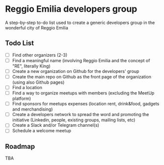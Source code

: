 # Reggio Emilia developers group
A step-by-step to-do list used to create a generic developers group in the wonderful city of Reggio Emilia

## Todo List

- [ ] Find other organizers (2-3)
- [ ] Find a meaningful name (involving Reggio Emilia and the concept of "RE", literally King)
- [ ] Create a new organization on Github for the developers' group
- [ ] Create the main repo on Github as the front page of the organization (using also Github pages)
- [ ] Find a location
- [ ] Find a way to organize meetups with members (excluding the MeetUp platform)
- [ ] Find sponsors for meetups expenses (location rent, drink&food, gadgets and merchandising)
- [ ] Create a developers network to spread the word and promoting the initiative (Linkedin, people, existing groups, mailing lists, etc)
- [ ] Create a Slack and/or Telegram channel(s)
- [ ] Schedule a welcome meetup

## Roadmap
TBA

